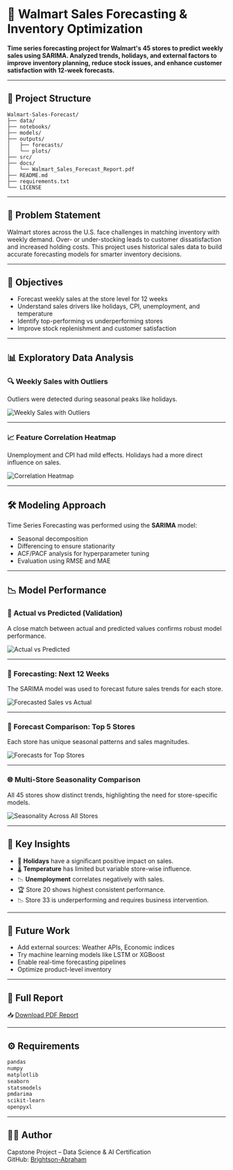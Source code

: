 
# 🛒 Walmart Sales Forecasting & Inventory Optimization

**Time series forecasting project for Walmart's 45 stores to predict weekly sales using SARIMA. Analyzed trends, holidays, and external factors to improve inventory planning, reduce stock issues, and enhance customer satisfaction with 12-week forecasts.**

---

## 📁 Project Structure

```
Walmart-Sales-Forecast/
├── data/
├── notebooks/
├── models/
├── outputs/
│   ├── forecasts/
│   └── plots/
├── src/
├── docs/
│   └── Walmart_Sales_Forecast_Report.pdf
├── README.md
├── requirements.txt
└── LICENSE
```

---

## 🧠 Problem Statement

Walmart stores across the U.S. face challenges in matching inventory with weekly demand. Over- or under-stocking leads to customer dissatisfaction and increased holding costs. This project uses historical sales data to build accurate forecasting models for smarter inventory decisions.

---

## 🎯 Objectives

- Forecast weekly sales at the store level for 12 weeks
- Understand sales drivers like holidays, CPI, unemployment, and temperature
- Identify top-performing vs underperforming stores
- Improve stock replenishment and customer satisfaction

---

## 📊 Exploratory Data Analysis

### 🔍 Weekly Sales with Outliers

Outliers were detected during seasonal peaks like holidays.

![Weekly Sales with Outliers](timeseries_outliers_final.png)

---

### 📈 Feature Correlation Heatmap

Unemployment and CPI had mild effects. Holidays had a more direct influence on sales.

![Correlation Heatmap](correlation_heatmap.png)

---

## 🛠️ Modeling Approach

Time Series Forecasting was performed using the **SARIMA** model:

- Seasonal decomposition
- Differencing to ensure stationarity
- ACF/PACF analysis for hyperparameter tuning
- Evaluation using RMSE and MAE

---

## 📉 Model Performance

### 🧪 Actual vs Predicted (Validation)

A close match between actual and predicted values confirms robust model performance.

![Actual vs Predicted](actual_vs_predicted.png)

---

### 🔮 Forecasting: Next 12 Weeks

The SARIMA model was used to forecast future sales trends for each store.

![Forecasted Sales vs Actual](actual_vs_forecasted.png)

---

### 🏪 Forecast Comparison: Top 5 Stores

Each store has unique seasonal patterns and sales magnitudes.

![Forecasts for Top Stores](top_stores_forecast.png)

---

### 🌐 Multi-Store Seasonality Comparison

All 45 stores show distinct trends, highlighting the need for store-specific models.

![Seasonality Across All Stores](seasonality_all_stores.png)

---

## 📌 Key Insights

- 📆 **Holidays** have a significant positive impact on sales.
- 🌡️ **Temperature** has limited but variable store-wise influence.
- 📉 **Unemployment** correlates negatively with sales.
- 🏆 Store 20 shows highest consistent performance.
- 📉 Store 33 is underperforming and requires business intervention.

---

## 🚀 Future Work

- Add external sources: Weather APIs, Economic indices
- Try machine learning models like LSTM or XGBoost
- Enable real-time forecasting pipelines
- Optimize product-level inventory

---

## 📄 Full Report

📥 [Download PDF Report](docs/Walmart_Sales_Forecast_Report.pdf)

---

## ⚙️ Requirements

```txt
pandas
numpy
matplotlib
seaborn
statsmodels
pmdarima
scikit-learn
openpyxl
```

---

## 👨‍💻 Author

Capstone Project – Data Science & AI Certification  
GitHub: [Brightson-Abraham](https://github.com/Brightson-Abraham)
